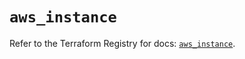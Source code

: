 # `aws_instance`

Refer to the Terraform Registry for docs: [`aws_instance`](https://registry.terraform.io/providers/hashicorp/aws/5.100.0/docs/resources/instance).
